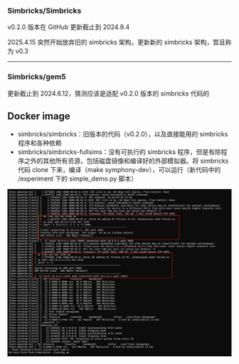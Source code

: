 ### Simbricks/Simbricks

v0.2.0 版本在 GitHub 更新截止到 2024.9.4

2025.4.15 突然开始放弃旧的 simbricks 架构，更新新的 simbricks 架构，暂且称为 v0.3



---



### Simbricks/gem5

更新截止到 2024.6.12，猜测应该是适配 v0.2.0 版本的 simbricks 代码的



## Docker image

- simbricks/simbricks：旧版本的代码（v0.2.0），以及直接能用的 simbricks 程序和各种依赖
- simbricks/simbricks-fullsims：没有可执行的 simbricks 程序，但是有除程序之外的其他所有资源，包括磁盘镜像和编译好的外部模拟器。将 simbricks 代码 clone 下来，编译（make symphony-dev），可以运行（新代码中的 /experiment 下的 simple_demo.py 脚本）

![1](assets/1.png)

